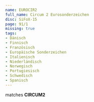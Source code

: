 ```yaml
---
name: EUROCIR2
full_name: Circum 2 Eurosonderzeichen
disc: SiFoX-15
page: 91/1
missing: true
tags:
- Dänisch
- Finnisch
- Französisch
- Europäische Sonderzeichen
- Italienisch
- Niederländisch
- Norwegisch
- Portugiesisch
- Schwedisch
- Spanisch
---
```

matches **CIRCUM2**
